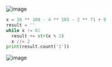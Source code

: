 ![image](https://user-images.githubusercontent.com/70198995/174301198-2f18d5f1-07ed-4955-8f02-f6fbf141e21f.png)

```python
x = 16 ** 108 - 4 ** 103 - 2 ** 71 + 9
result = ''
while x != 0:
  result += str(x % 2)
  x //= 2
print(result.count('1'))
```

![image](https://user-images.githubusercontent.com/70198995/174301243-101a03e0-26b1-4030-bd5f-95a718fc3b8e.png)
